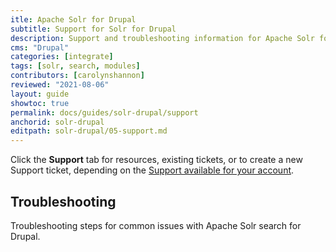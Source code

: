 ```yaml
---
itle: Apache Solr for Drupal
subtitle: Support for Solr for Drupal
description: Support and troubleshooting information for Apache Solr for Drupal.
cms: "Drupal"
categories: [integrate]
tags: [solr, search, modules]
contributors: [carolynshannon]
reviewed: "2021-08-06"
layout: guide
showtoc: true
permalink: docs/guides/solr-drupal/support
anchorid: solr-drupal
editpath: solr-drupal/05-support.md
---
```


Click the **Support** tab for resources, existing tickets, or to create a new Support ticket, depending on the [Support available for your account](/support).

## Troubleshooting

Troubleshooting steps for common issues with Apache Solr search for Drupal.
